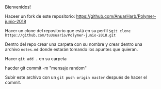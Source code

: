 Bienvenidos!

Haceer un fork de este repositorio: https://github.com/AnuarHarb/Polymer-junio-2018

Hacer un clone del repositorio que está en su perfil
`$git clone https://github.com/tuUsuario/Polymer-junio-2018.git`

 Dentro del repo crear una carpeta con su nombre y crear dentro una archivo `notes.md` donde estarán tomando los apuntes que quieran.

Hacer `git add .` en su carpeta

hacder git commit -m "mensaje random"

Subir este archivo con un `git push origin master` después de hacer el commit.
